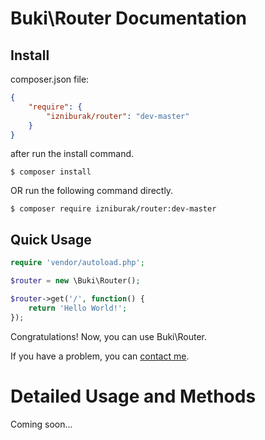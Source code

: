# Buki\Router Documentation

## Install
composer.json file:
```json
{
    "require": {
        "izniburak/router": "dev-master"
    }
}
```
after run the install command.
```
$ composer install
```

OR run the following command directly.

```
$ composer require izniburak/router:dev-master
```


## Quick Usage
```php
require 'vendor/autoload.php';

$router = new \Buki\Router();

$router->get('/', function() {
    return 'Hello World!';
});
```


Congratulations! Now, you can use Buki\Router.

If you have a problem, you can [contact me][support-url].



# Detailed Usage and Methods

Coming soon...

[support-url]: https://github.com/izniburak/PDOx#support

